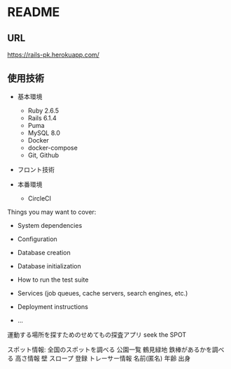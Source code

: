 # README



## URL
https://rails-pk.herokuapp.com/


## 使用技術
* 基本環境
  * Ruby 2.6.5
  * Rails 6.1.4
  * Puma
  * MySQL 8.0
  * Docker
  * docker-compose
  * Git, Github
* フロント技術

* 本番環境
  * CircleCI

Things you may want to cover:

* System dependencies

* Configuration

* Database creation

* Database initialization

* How to run the test suite

* Services (job queues, cache servers, search engines, etc.)

* Deployment instructions

* ...

運動する場所を探すためのせめてもの探査アプリ
seek the SPOT

スポット情報: 全国のスポットを調べる
公園一覧
  鶴見緑地
鉄棒があるかを調べる
  高さ情報
壁
スロープ
登録
  トレーサー情報
  名前(匿名)
  年齢
  出身

